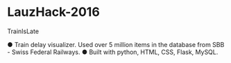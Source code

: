 # LauzHack-2016

TrainIsLate

● Train delay visualizer. Used over 5  million items in the database from SBB - Swiss Federal Railways. 
● Built with python, HTML, CSS, Flask, MySQL. 
